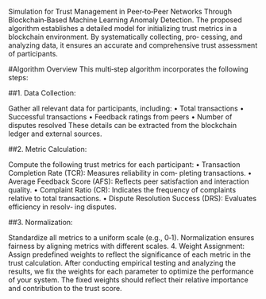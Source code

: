 Simulation for Trust Management in Peer‐to‐Peer Networks Through Blockchain‐Based Machine Learning Anomaly Detection. The proposed algorithm establishes a detailed model for initializing trust metrics in a blockchain environment. By systematically collecting, pro‐ cessing, and analyzing data, it ensures an accurate and comprehensive trust assessment of participants. 

#Algorithm Overview
This multi‐step algorithm incorporates the following steps:

##1. Data Collection:

Gather all relevant data for participants, including:
• Total transactions
• Successful transactions
• Feedback ratings from peers
• Number of disputes resolved
These details can be extracted from the blockchain ledger and
external sources.

##2. Metric Calculation:

Compute the following trust metrics for each participant:
• Transaction Completion Rate (TCR): Measures reliability in com‐
pleting transactions.
• Average Feedback Score (AFS): Reflects peer satisfaction and
interaction quality.
• Complaint Ratio (CR): Indicates the frequency of complaints
relative to total transactions.
• Dispute Resolution Success (DRS): Evaluates efficiency in resolv‐
ing disputes.

##3. Normalization:

Standardize all metrics to a uniform scale (e.g., 0‐1). Normalization
ensures fairness by aligning metrics with different scales.
4. Weight Assignment:
Assign predefined weights to reflect the significance of each metric
in the trust calculation.
After conducting empirical testing and analyzing the results, we fix
the weights for each parameter to optimize the performance of your
system. The fixed weights should reflect their relative importance
and contribution to the trust score.